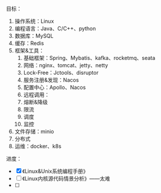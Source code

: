 目标：
1. 操作系统：Linux
2. 编程语言：Java、C/C++、python
3. 数据库：MySQL
4. 缓存：Redis
5. 框架&工具：
	1. 基础框架：Spring、Mybatis、kafka、rocketmq、seata
	2. 网络：nginx、tomcat、jetty、netty
	3. Lock-Free：Jctools、disruptor
	4. 服务注册&发现：Nacos
	5. 配置中心：Apollo、Nacos
	6. 远程调用：
	7. 熔断&降级
	8. 限流
	9. 调度
	10. 监控
6. 文件存储：minio
7. 分布式
8. 运维：docker、k8s

进度：
- [x] 《Linux&Unix系统编程手册》
- [ ] 《Linux内核源代码情景分析》——太难
- [ ] 